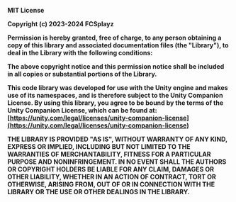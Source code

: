 <b> MIT License

Copyright (c) 2023-2024 FCSplayz

Permission is hereby granted, free of charge, to any person obtaining a copy
of this library and associated documentation files (the "Library"), to deal
in the Library with the following conditions:

The above copyright notice and this permission notice shall be included in
all copies or substantial portions of the Library.

This code library was developed for use with the Unity engine and makes use
of its namespaces, and is therefore subject to the Unity Companion License.
By using this library, you agree to be bound by the terms of the
Unity Companion License, which can be found at:
[https://unity.com/legal/licenses/unity-companion-license](https://unity.com/legal/licenses/unity-companion-license)

THE LIBRARY IS PROVIDED "AS IS", WITHOUT WARRANTY OF ANY KIND, EXPRESS OR
IMPLIED, INCLUDING BUT NOT LIMITED TO THE WARRANTIES OF MERCHANTABILITY,
FITNESS FOR A PARTICULAR PURPOSE AND NONINFRINGEMENT. IN NO EVENT SHALL THE
AUTHORS OR COPYRIGHT HOLDERS BE LIABLE FOR ANY CLAIM, DAMAGES OR OTHER
LIABILITY, WHETHER IN AN ACTION OF CONTRACT, TORT OR OTHERWISE, ARISING FROM,
OUT OF OR IN CONNECTION WITH THE LIBRARY OR THE USE OR OTHER DEALINGS IN
THE LIBRARY. </b>
